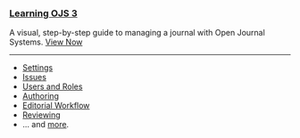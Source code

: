 
### [Learning OJS 3](learning-ojs/en/)

A visual, step-by-step guide to managing a journal with Open Journal Systems. [View Now](learning-ojs/en/)

---

- [Settings](learning-ojs/en/journal-setup)
- [Issues](learning-ojs/en/issues)
- [Users and Roles](learning-ojs/en/users-and-roles)
- [Authoring](learning-ojs/en/authoring)
- [Editorial Workflow](learning-ojs/en/editorial-workflow)
- [Reviewing](learning-ojs/en/reviewing)
- ... and [more](learning-ojs/en/).

